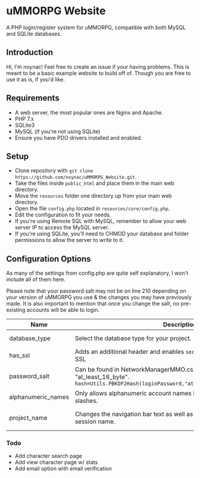 # uMMORPG Website

A PHP login/register system for uMMORPG, compatible with both MySQL and SQLite databases.

## Introduction

Hi, I'm noynac! Feel free to create an issue if your having problems.
This is meant to be a basic example website to build off of. Though you are free to use it as is, if you'd like.

## Requirements
* A web server, the most popular ones are Nginx and Apache.
* PHP 7.x
* SQLite3
* MySQL (if you're not using SQLite)
* Ensure you have PDO drivers installed and enabled.

## Setup
* Clone repository with ``git clone https://github.com/noynac/uMMORPG_Website.git``.
* Take the files inside ``public_html`` and place them in the main web directory.
* Move the ``resources`` folder one directory up from your main web directory.
* Open the file ``config.php`` located in ``resources/core/config.php``.
* Edit the configuration to fit your needs.
* If you're using Remote SQL with MySQL, remember to allow your web server IP to access the MySQL server.
* If you're using SQLite, you'll need to CHMOD your database and folder permissions to allow the server to write to it.

## Configuration Options

As many of the settings from config.php are quite self explanatory, I won't include all of them here.

Please note that your password salt may not be on line 210 depending on your version of uMMORPG you use & 
the changes you may have previously made. It is also important to mention that once you change the salt,
no pre-existing accounts will be able to login.

| Name | Description | Options |
| ------ | ------ | ------ |
| database_type | Select the database type for your project. | SQlite, MySQL |
| has_ssl | Adds an additional header and enables ``secure`` flag for sessions. Requires SSL | true, false |
| password_salt | Can be found in NetworkManagerMMO.cs on line 210. Default is "at_least_16_byte". ``hash=Utils.PBKDF2Hash(loginPassword,"at_least_16_byte"+loginAccount);``| Can be any string. |
| alphanumeric_names | Only allows alphanumeric account names if true. If false, strip tags and slashes. | true, false |
| project_name | Changes the navigation bar text as well as sets the ``server`` header and session name. | Can be any string. |

### Todo

 - Add character search page
 - Add view character page w/ stats
 - Add email option with email verification